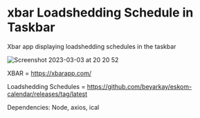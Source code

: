 # xbar Loadshedding Schedule in Taskbar
Xbar app displaying loadshedding schedules in the taskbar

![Screenshot 2023-03-03 at 20 20 52](https://user-images.githubusercontent.com/22008211/222799644-84a00960-6cc4-40b2-bfed-264a9f3f751c.png)

XBAR = https://xbarapp.com/

Loadshedding Schedules = https://github.com/beyarkay/eskom-calendar/releases/tag/latest

Dependencies: Node, axios, ical

